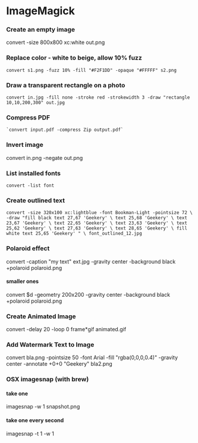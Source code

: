 # ImageMagick


### Create an empty image
convert -size 800x800 xc:white out.png

### Replace color - white to beige, allow 10% fuzz
`convert s1.png -fuzz 10% -fill "#F2F1DD" -opaque "#FFFFF" s2.png`

### Draw a transparent rectangle on a photo
`convert in.jpg -fill none -stroke red -strokewidth 3 -draw "rectangle 10,10,200,300" out.jpg `

### Compress PDF
	`convert input.pdf -compress Zip output.pdf`

### Invert image
convert in.png -negate out.png

### List installed fonts
`convert -list font`

### Create outlined text
`convert -size 320x100 xc:lightblue -font Bookman-Light -pointsize 72 \
            -draw "fill black text 27,67 'Geekery' \
                              text 25,68 'Geekery' \
                              text 23,67 'Geekery' \
                              text 22,65 'Geekery' \
                              text 23,63 'Geekery' \
                              text 25,62 'Geekery' \
                              text 27,63 'Geekery' \
                              text 28,65 'Geekery' \
                   fill white text 25,65 'Geekery' " \
           font_outlined_12.jpg`

### Polaroid effect
convert -caption "my text" ext.jpg -gravity center            -background black +polaroid polaroid.png
#### smaller ones
convert $d -geometry 200x200 -gravity center -background black +polaroid polaroid.png


### Create Animated Image

convert -delay 20 -loop 0 frame*gif animated.gif

### Add Watermark Text to Image

convert bla.png -pointsize 50 -font Arial -fill "rgba(0,0,0,0.4)" -gravity center -annotate +0+0 "Geekery" bla2.png

### OSX imagesnap (with brew)

#### take one
imagesnap -w 1 snapshot.png

#### take one every second
imagesnap -t 1 -w 1


